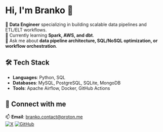 # Hi, I'm Branko 👋

🔭 **Data Engineer** specializing in building scalable data pipelines and ETL/ELT workflows.  
🌱 Currently learning **Spark, AWS, and dbt**.  
💬 Ask me about **data pipeline architecture, SQL/NoSQL optimization, or workflow orchestration**.

## 🛠️ Tech Stack
- **Languages**: Python, SQL  
- **Databases**: MySQL, PostgreSQL, SQLite, MongoDB 
- **Tools**: Apache Airflow, Docker, GitHub Actions  

## 🔗 Connect with me
📫 **Email**: [branko.contact@proton.me](mailto:branko.contact@proton.me)  
[![X](https://img.shields.io/badge/X-000000?style=flat&logo=x)](https://x.com/BrankoData)
[![GitHub](https://img.shields.io/badge/GitHub-181717?style=flat&logo=github)](https://github.com/brankowss)
